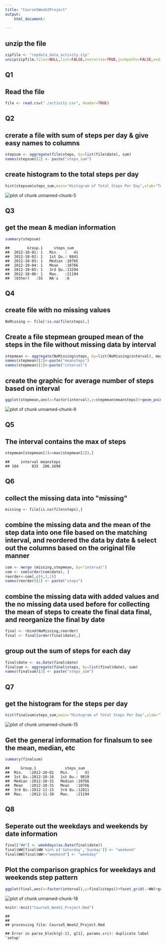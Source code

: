 ```yaml
---
title: "Course5Week2Project"
output:
    html_document:
    
---
```






## unzip the file

```r
zipfile <- "repdata_data_activity.zip"
unzip(zipfile,files=NULL,list=FALSE,overwrite=TRUE,junkpaths=FALSE,exdir=".",unzip="internal",setTimes=FALSE)
```

## Q1 
## Read the file

```r
file <- read.csv("./activity.csv", header=TRUE)
```

## Q2
## crerate a file with sum of steps per day & give easy names to columns

```r
stepsum <- aggregate(file$steps, by=list(file$date), sum)
names(stepsum)[2] <- paste("steps_sum")
```

## create histogram to the total steps per day

```r
hist(stepsum$steps_sum,main="Histogram of Total Steps Per Day",xlab="Total Steps Per Day")
```

![plot of chunk unnamed-chunk-5](figure/unnamed-chunk-5-1.png)

## Q3
## get the mean & median information

```r
summary(stepsum)
```

```
##        Group.1     steps_sum    
##  2012-10-01: 1   Min.   :   41  
##  2012-10-02: 1   1st Qu.: 8841  
##  2012-10-03: 1   Median :10765  
##  2012-10-04: 1   Mean   :10766  
##  2012-10-05: 1   3rd Qu.:13294  
##  2012-10-06: 1   Max.   :21194  
##  (Other)   :55   NA's   :8
```

## Q4
## create file with no missing values

```r
NoMissing <- file[!is.na(file$steps),]
```

## Create a file stepmean grouped mean of the steps in the file without missing data by interval

```r
stepmean <- aggregate(NoMissing$steps, by=list(NoMissing$interval), mean)
names(stepmean)[2]<-paste("meansteps")
names(stepmean)[1]<-paste("interval")
```

## create the graphic for average number of steps based on interval

```r
ggplot(stepmean,aes(x=factor(interval),y=stepmean$meansteps))+geom_point(lwd=1)+labs(x="interval",y="steps",title="Time series plot of the average number of steps taken")
```

![plot of chunk unnamed-chunk-9](figure/unnamed-chunk-9-1.png)

## Q5
## The interval contains the max of steps

```r
stepmean[stepmean[2]==max(stepmean[2]),]
```

```
##     interval meansteps
## 104      835  206.1698
```

## Q6 
## collect the missing data into "missing"

```r
missing <- file[is.na(file$steps),]
```

## combine the missing data and the mean of the step data into one file based on the matching interval, and reordered the data by date & select out the columns based on the original file manner

```r
com <- merge (missing,stepmean, by="interval")
com <- com[order(com$date), ]
reorder<-com[,c(4,3,1)]
names(reorder)[1] <- paste("steps")
```

## combine the missing data with added values and the no missing data used before for collecting the mean of steps to create the final data final, and reorganize the final by date

```r
final <- rbind(NoMissing,reorder)
final <- final[order(final$date),]
```

## group out the sum of steps for each day

```r
final$date <- as.Date(final$date)
finalsum <- aggregate(final$steps, by=list(final$date), sum)
names(finalsum)[2] <- paste("steps_sum")
```

## Q7
## get the histogram for the steps per day

```r
hist(finalsum$steps_sum,main="Histogram of Total Steps Per Day",xlab="Total Steps Per Day")
```

![plot of chunk unnamed-chunk-15](figure/unnamed-chunk-15-1.png)

## Get the general information for finalsum to see the mean, median, etc

```r
summary(finalsum)
```

```
##     Group.1             steps_sum    
##  Min.   :2012-10-01   Min.   :   41  
##  1st Qu.:2012-10-16   1st Qu.: 9819  
##  Median :2012-10-31   Median :10766  
##  Mean   :2012-10-31   Mean   :10766  
##  3rd Qu.:2012-11-15   3rd Qu.:12811  
##  Max.   :2012-11-30   Max.   :21194
```

## Q8
## Seperate out the weekdays and weekends by date information

```r
final["WW"] <- weekdays(as.Date(final$date))
final$WW[final$WW %in% c('Saturday','Sunday')] <- "weekend"
final$WW[final$WW!="weekend"] <- "weekday"
```

## Plot the comparison graphics for weekdays and weekends step pattern

```r
ggplot(final,aes(x=factor(interval),y=final$steps))+facet_grid(.~WW)+geom_line()+labs(x="interval",y="steps",title="Weekdays VS Weekends Steps")
```

![plot of chunk unnamed-chunk-18](figure/unnamed-chunk-18-1.png)



```r
knitr::knit("Course5_Week2_Project.Rmd")
```

```
## 
## 
## processing file: Course5_Week2_Project.Rmd
```

```
## Error in parse_block(g[-1], g[1], params.src): duplicate label 'setup'
```
